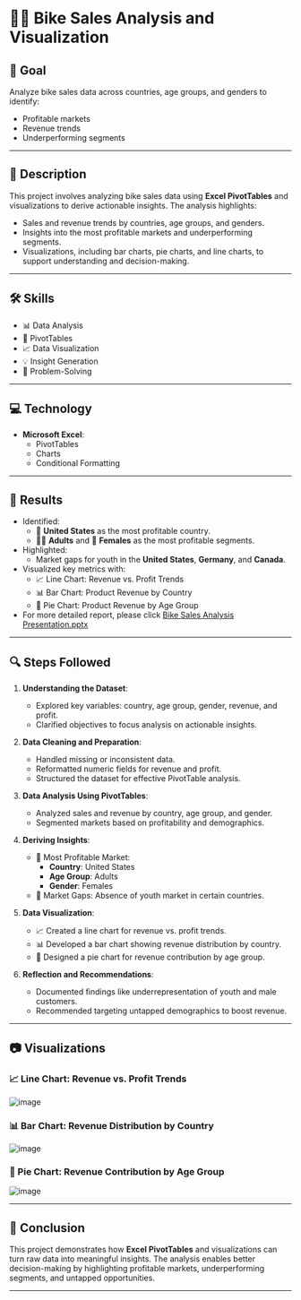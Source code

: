 
# 🚴‍♂️ Bike Sales Analysis and Visualization

## 🎯 **Goal**
Analyze bike sales data across countries, age groups, and genders to identify:
- Profitable markets
- Revenue trends
- Underperforming segments

---

## 📝 **Description**
This project involves analyzing bike sales data using **Excel PivotTables** and visualizations to derive actionable insights. The analysis highlights:
- Sales and revenue trends by countries, age groups, and genders.
- Insights into the most profitable markets and underperforming segments.
- Visualizations, including bar charts, pie charts, and line charts, to support understanding and decision-making.

---

## 🛠️ **Skills**
- 📊 Data Analysis
- 🔄 PivotTables
- 📈 Data Visualization
- 💡 Insight Generation
- 🧩 Problem-Solving

---

## 💻 **Technology**
- **Microsoft Excel**:
  - PivotTables
  - Charts
  - Conditional Formatting

---

## 🚀 **Results**
- Identified:
  - 🌟 **United States** as the most profitable country.
  - 🧑‍🦳 **Adults** and 👩 **Females** as the most profitable segments.
- Highlighted:
  - Market gaps for youth in the **United States**, **Germany**, and **Canada**.
- Visualized key metrics with:
  - 📈 Line Chart: Revenue vs. Profit Trends
  - 📊 Bar Chart: Product Revenue by Country
  - 🥧 Pie Chart: Product Revenue by Age Group
- For more detailed report, please click [Bike Sales Analysis Presentation.pptx](https://github.com/DataBySwapna/Bike-Sales-Analysis-and-Visualization/blob/main/Bike_Sales_Analysis_Presentation.pptx)
---

## 🔍 **Steps Followed**
1. **Understanding the Dataset**:
   - Explored key variables: country, age group, gender, revenue, and profit.
   - Clarified objectives to focus analysis on actionable insights.

2. **Data Cleaning and Preparation**:
   - Handled missing or inconsistent data.
   - Reformatted numeric fields for revenue and profit.
   - Structured the dataset for effective PivotTable analysis.

3. **Data Analysis Using PivotTables**:
   - Analyzed sales and revenue by country, age group, and gender.
   - Segmented markets based on profitability and demographics.

4. **Deriving Insights**:
   - 🌟 Most Profitable Market:
     - **Country**: United States
     - **Age Group**: Adults
     - **Gender**: Females
   - 🚫 Market Gaps: Absence of youth market in certain countries.

5. **Data Visualization**:
   - 📈 Created a line chart for revenue vs. profit trends.
   - 📊 Developed a bar chart showing revenue distribution by country.
   - 🥧 Designed a pie chart for revenue contribution by age group.

6. **Reflection and Recommendations**:
   - Documented findings like underrepresentation of youth and male customers.
   - Recommended targeting untapped demographics to boost revenue.

---

## 📷 **Visualizations**
### 📈 Line Chart: Revenue vs. Profit Trends
![image](https://github.com/user-attachments/assets/35c27f5d-0cf5-4476-9801-9528e2e58763)


### 📊 Bar Chart: Revenue Distribution by Country
![image](https://github.com/user-attachments/assets/32b21732-9e9d-4b9a-9776-7e5f7c9b9326)

### 🥧 Pie Chart: Revenue Contribution by Age Group
![image](https://github.com/user-attachments/assets/06901083-83f7-4b94-a930-cf6d2c637966)

---

## 📌 **Conclusion**
This project demonstrates how **Excel PivotTables** and visualizations can turn raw data into meaningful insights. The analysis enables better decision-making by highlighting profitable markets, underperforming segments, and untapped opportunities.

---
